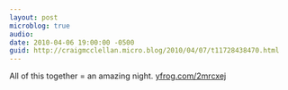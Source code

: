 ```yaml
---
layout: post
microblog: true
audio: 
date: 2010-04-06 19:00:00 -0500
guid: http://craigmcclellan.micro.blog/2010/04/07/t11728438470.html
---
```

All of this together = an amazing night.  [yfrog.com/2mrcxej](http://yfrog.com/2mrcxej)
